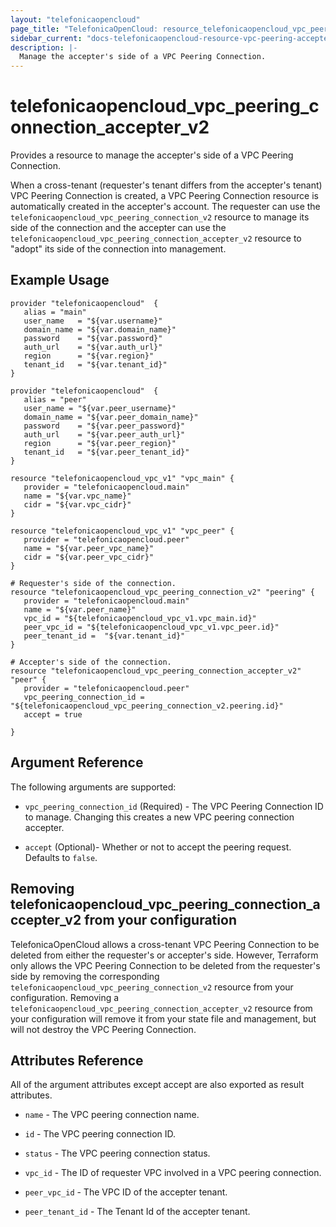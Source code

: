 ```yaml
---
layout: "telefonicaopencloud"
page_title: "TelefonicaOpenCloud: resource_telefonicaopencloud_vpc_peering_connection_accepter_v2"
sidebar_current: "docs-telefonicaopencloud-resource-vpc-peering-accepter-v2"
description: |-
  Manage the accepter's side of a VPC Peering Connection.
---
```


# telefonicaopencloud_vpc_peering_connection_accepter_v2

Provides a resource to manage the accepter's side of a VPC Peering Connection.

When a cross-tenant (requester's tenant differs from the accepter's tenant) VPC Peering Connection is created, a VPC Peering Connection resource is automatically created in the
accepter's account.
The requester can use the `telefonicaopencloud_vpc_peering_connection_v2` resource to manage its side of the connection
and the accepter can use the `telefonicaopencloud_vpc_peering_connection_accepter_v2` resource to "adopt" its side of the
connection into management.

## Example Usage

 ```hcl
 provider "telefonicaopencloud"  {
    alias = "main"
    user_name   = "${var.username}"
    domain_name = "${var.domain_name}"
    password    = "${var.password}"
    auth_url    = "${var.auth_url}"
    region      = "${var.region}"
    tenant_id   = "${var.tenant_id}"
}

provider "telefonicaopencloud"  {
    alias = "peer"
    user_name = "${var.peer_username}"
    domain_name = "${var.peer_domain_name}"
    password    = "${var.peer_password}"
    auth_url    = "${var.peer_auth_url}"
    region      = "${var.peer_region}"
    tenant_id   = "${var.peer_tenant_id}"
}

resource "telefonicaopencloud_vpc_v1" "vpc_main" {
    provider = "telefonicaopencloud.main"
    name = "${var.vpc_name}"
    cidr = "${var.vpc_cidr}"
}

resource "telefonicaopencloud_vpc_v1" "vpc_peer" {
    provider = "telefonicaopencloud.peer"
    name = "${var.peer_vpc_name}"
    cidr = "${var.peer_vpc_cidr}"
}

# Requester's side of the connection.
resource "telefonicaopencloud_vpc_peering_connection_v2" "peering" {
    provider = "telefonicaopencloud.main"
    name = "${var.peer_name}"
    vpc_id = "${telefonicaopencloud_vpc_v1.vpc_main.id}"
    peer_vpc_id = "${telefonicaopencloud_vpc_v1.vpc_peer.id}"
    peer_tenant_id =  "${var.tenant_id}"
}

# Accepter's side of the connection.
resource "telefonicaopencloud_vpc_peering_connection_accepter_v2" "peer" {
    provider = "telefonicaopencloud.peer"
    vpc_peering_connection_id = "${telefonicaopencloud_vpc_peering_connection_v2.peering.id}"
    accept = true
  
}
 ```

## Argument Reference

The following arguments are supported:

* `vpc_peering_connection_id` (Required) - The VPC Peering Connection ID to manage. Changing this creates a new VPC peering connection accepter.

* `accept` (Optional)- Whether or not to accept the peering request. Defaults to `false`.


## Removing telefonicaopencloud_vpc_peering_connection_accepter_v2 from your configuration
 
TelefonicaOpenCloud allows a cross-tenant VPC Peering Connection to be deleted from either the requester's or accepter's side. However, Terraform only allows the VPC Peering Connection to be deleted from the requester's side by removing the corresponding `telefonicaopencloud_vpc_peering_connection_v2` resource from your configuration. Removing a `telefonicaopencloud_vpc_peering_connection_accepter_v2` resource from your configuration will remove it from your state file and management, but will not destroy the VPC Peering Connection.

## Attributes Reference

All of the argument attributes except accept are also exported as result attributes.

* `name` - 	The VPC peering connection name.

* `id` - The VPC peering connection ID.

* `status` - The VPC peering connection status.

* `vpc_id` - The ID of requester VPC involved in a VPC peering connection.

* `peer_vpc_id` - The VPC ID of the accepter tenant.

* `peer_tenant_id` - The Tenant Id of the accepter tenant.


